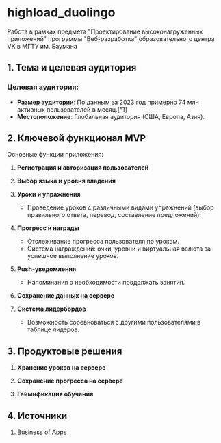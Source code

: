 # highload_duolingo
Работа в рамках предмета "Проектирование высоконагруженных приложений" программы "Веб-разработка" образовательного центра VK в МГТУ им. Баумана

## 1. Тема и целевая аудитория

### Целевая аудитория:
- **Размер аудитории**: По данным за 2023 год примерно 74 млн активных пользователей в месяц.[^1]
- **Местоположение**: Глобальная аудитория (США, Европа, Азия).

## 2. Ключевой функционал MVP

Основные функции приложения:

1. **Регистрация и авторизация пользователей**
   
2. **Выбор языка и уровня владения**
  
3. **Уроки и упражнения**
   - Проведение уроков с различными видами упражнений (выбор правильного ответа, перевод, составление предложений).

4. **Прогресс и награды**
   - Отслеживание прогресса пользователя по урокам.
   - Система награждений: очки, уровни и виртуальная валюта за успешное выполнение уроков.

5. **Push-уведомления**
   - Напоминания о необходимости продолжать занятия.

6. **Сохранение данных на сервере**

7. **Система лидербордов**
   - Возможность соревноваться с другими пользователями в таблице лидеров.

## 3. Продуктовые решения

1. **Хранение уроков на сервере**
   
2. **Сохранение прогресса на сервере**

3. **Геймификация обучения**

## 4. Источники

1. [Business of Apps](https://www.businessofapps.com/data/duolingo-statistics/) 

